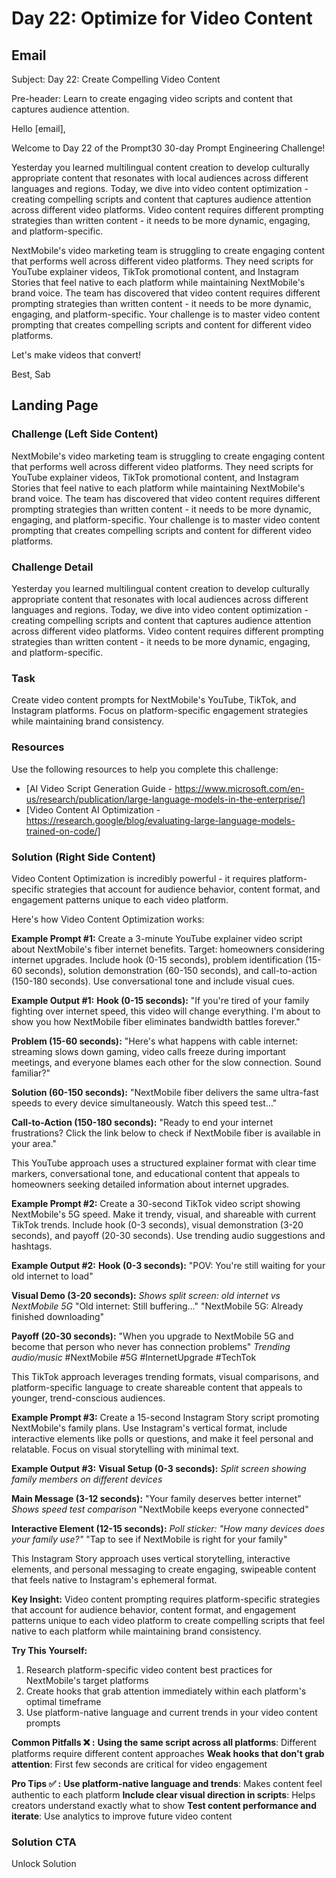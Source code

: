 # Day 22: Optimize for Video Content

## Email
Subject: Day 22: Create Compelling Video Content

Pre-header: Learn to create engaging video scripts and content that captures audience attention.

Hello [email],

Welcome to Day 22 of the Prompt30 30-day Prompt Engineering Challenge!

Yesterday you learned multilingual content creation to develop culturally appropriate content that resonates with local audiences across different languages and regions. Today, we dive into video content optimization - creating compelling scripts and content that captures audience attention across different video platforms. Video content requires different prompting strategies than written content - it needs to be more dynamic, engaging, and platform-specific.

NextMobile's video marketing team is struggling to create engaging content that performs well across different video platforms. They need scripts for YouTube explainer videos, TikTok promotional content, and Instagram Stories that feel native to each platform while maintaining NextMobile's brand voice. The team has discovered that video content requires different prompting strategies than written content - it needs to be more dynamic, engaging, and platform-specific. Your challenge is to master video content prompting that creates compelling scripts and content for different video platforms.

Let's make videos that convert!

Best, Sab

## Landing Page

### Challenge (Left Side Content)
NextMobile's video marketing team is struggling to create engaging content that performs well across different video platforms. They need scripts for YouTube explainer videos, TikTok promotional content, and Instagram Stories that feel native to each platform while maintaining NextMobile's brand voice. The team has discovered that video content requires different prompting strategies than written content - it needs to be more dynamic, engaging, and platform-specific. Your challenge is to master video content prompting that creates compelling scripts and content for different video platforms.

### Challenge Detail
Yesterday you learned multilingual content creation to develop culturally appropriate content that resonates with local audiences across different languages and regions. Today, we dive into video content optimization - creating compelling scripts and content that captures audience attention across different video platforms. Video content requires different prompting strategies than written content - it needs to be more dynamic, engaging, and platform-specific.

### Task
Create video content prompts for NextMobile's YouTube, TikTok, and Instagram platforms. Focus on platform-specific engagement strategies while maintaining brand consistency.

### Resources
Use the following resources to help you complete this challenge:
- [AI Video Script Generation Guide - https://www.microsoft.com/en-us/research/publication/large-language-models-in-the-enterprise/]
- [Video Content AI Optimization - https://research.google/blog/evaluating-large-language-models-trained-on-code/]

### Solution (Right Side Content)
Video Content Optimization is incredibly powerful - it requires platform-specific strategies that account for audience behavior, content format, and engagement patterns unique to each video platform.

Here's how Video Content Optimization works:

**Example Prompt #1:**
Create a 3-minute YouTube explainer video script about NextMobile's fiber internet benefits. Target: homeowners considering internet upgrades. Include hook (0-15 seconds), problem identification (15-60 seconds), solution demonstration (60-150 seconds), and call-to-action (150-180 seconds). Use conversational tone and include visual cues.

**Example Output #1:**
**Hook (0-15 seconds):**
"If you're tired of your family fighting over internet speed, this video will change everything. I'm about to show you how NextMobile fiber eliminates bandwidth battles forever."

**Problem (15-60 seconds):**
"Here's what happens with cable internet: streaming slows down gaming, video calls freeze during important meetings, and everyone blames each other for the slow connection. Sound familiar?"

**Solution (60-150 seconds):**
"NextMobile fiber delivers the same ultra-fast speeds to every device simultaneously. Watch this speed test..."

**Call-to-Action (150-180 seconds):**
"Ready to end your internet frustrations? Click the link below to check if NextMobile fiber is available in your area."

This YouTube approach uses a structured explainer format with clear time markers, conversational tone, and educational content that appeals to homeowners seeking detailed information about internet upgrades.

**Example Prompt #2:**
Create a 30-second TikTok video script showing NextMobile's 5G speed. Make it trendy, visual, and shareable with current TikTok trends. Include hook (0-3 seconds), visual demonstration (3-20 seconds), and payoff (20-30 seconds). Use trending audio suggestions and hashtags.

**Example Output #2:**
**Hook (0-3 seconds):**
"POV: You're still waiting for your old internet to load"

**Visual Demo (3-20 seconds):**
*Shows split screen: old internet vs NextMobile 5G*
"Old internet: Still buffering..."
"NextMobile 5G: Already finished downloading"

**Payoff (20-30 seconds):**
"When you upgrade to NextMobile 5G and become that person who never has connection problems"
*Trending audio/music*
#NextMobile #5G #InternetUpgrade #TechTok

This TikTok approach leverages trending formats, visual comparisons, and platform-specific language to create shareable content that appeals to younger, trend-conscious audiences.

**Example Prompt #3:**
Create a 15-second Instagram Story script promoting NextMobile's family plans. Use Instagram's vertical format, include interactive elements like polls or questions, and make it feel personal and relatable. Focus on visual storytelling with minimal text.

**Example Output #3:**
**Visual Setup (0-3 seconds):**
*Split screen showing family members on different devices*

**Main Message (3-12 seconds):**
"Your family deserves better internet"
*Shows speed test comparison*
"NextMobile keeps everyone connected"

**Interactive Element (12-15 seconds):**
*Poll sticker: "How many devices does your family use?"*
"Tap to see if NextMobile is right for your family"

This Instagram Story approach uses vertical storytelling, interactive elements, and personal messaging to create engaging, swipeable content that feels native to Instagram's ephemeral format.

**Key Insight:**
Video content prompting requires platform-specific strategies that account for audience behavior, content format, and engagement patterns unique to each video platform to create compelling scripts that feel native to each platform while maintaining brand consistency.

**Try This Yourself:**
1. Research platform-specific video content best practices for NextMobile's target platforms
2. Create hooks that grab attention immediately within each platform's optimal timeframe
3. Use platform-native language and current trends in your video content prompts

**Common Pitfalls ❌ :**
**Using the same script across all platforms**: Different platforms require different content approaches
**Weak hooks that don't grab attention**: First few seconds are critical for video engagement

**Pro Tips ✅ :**
**Use platform-native language and trends**: Makes content feel authentic to each platform
**Include clear visual direction in scripts**: Helps creators understand exactly what to show
**Test content performance and iterate**: Use analytics to improve future video content 

### Solution CTA
Unlock Solution 